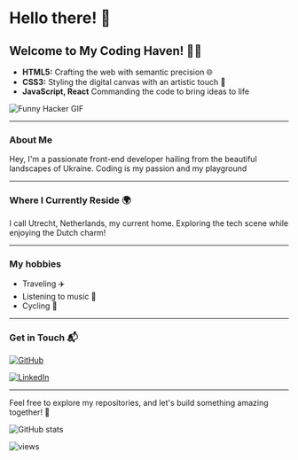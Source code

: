 # Hello there! 👋

## Welcome to My Coding Haven! 🧑‍💻

- **HTML5:** Crafting the web with semantic precision 🌐
- **CSS3:** Styling the digital canvas with an artistic touch 🎨
- **JavaScript, React** Commanding the code to bring ideas to life

![Funny Hacker GIF](https://media.giphy.com/media/Rpl1sod1vCXK0L2SUN/giphy.gif)

---

### About Me

Hey, I'm a passionate front-end developer hailing from the beautiful landscapes
of Ukraine. Coding is my passion and my playground

---

### Where I Currently Reside 🌍

I call Utrecht, Netherlands, my current home. Exploring the tech scene while
enjoying the Dutch charm!

---

### My hobbies

- Traveling ✈️
- Listening to music 🎸
- Cycling 🚴

---

### Get in Touch 📬

[![GitHub](https://img.shields.io/badge/GitHub-%2312100E.svg?&style=for-the-badge&logo=Github&logoColor=white)](https://github.com/MishaShevchenko)

[![LinkedIn](https://img.shields.io/badge/linkedin-%230077B5.svg?&style=for-the-badge&logo=linkedin&logoColor=white)](https://www.linkedin.com/in/misha-shevchenko)

---

Feel free to explore my repositories, and let's build something amazing
together! 🚀

![GitHub stats](https://github-readme-stats.vercel.app/api?username=MishaShevchenko&show_icons=true&theme=radical)

![views](https://komarev.com/ghpvc/?username=your-github-username&color=green)
